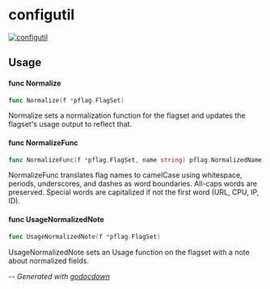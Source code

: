 # configutil

[![configutil](https://godoc.org/github.com/cerana/cerana/pkg/configutil?status.svg)](https://godoc.org/github.com/cerana/cerana/pkg/configutil)



## Usage

#### func  Normalize

```go
func Normalize(f *pflag.FlagSet)
```
Normalize sets a normalization function for the flagset and updates the
flagset's usage output to reflect that.

#### func  NormalizeFunc

```go
func NormalizeFunc(f *pflag.FlagSet, name string) pflag.NormalizedName
```
NormalizeFunc translates flag names to camelCase using whitespace, periods,
underscores, and dashes as word boundaries. All-caps words are preserved.
Special words are capitalized if not the first word (URL, CPU, IP, ID).

#### func  UsageNormalizedNote

```go
func UsageNormalizedNote(f *pflag.FlagSet)
```
UsageNormalizedNote sets an Usage function on the flagset with a note about
normalized fields.

--
*Generated with [godocdown](https://github.com/robertkrimen/godocdown)*
